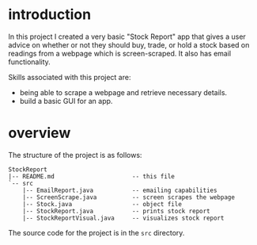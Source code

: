 # introduction

In this project I created a very basic "Stock Report" app that gives a user advice on whether or not
they should buy, trade, or hold a stock based on readings from a webpage which is screen-scraped. It also has email functionality.

Skills associated with this project are:

* being able to scrape a webpage and retrieve necessary details.
* build a basic GUI for an app.

# overview

The structure of the project is as follows:

```
StockReport
|-- README.md                      -- this file
`-- src          
    |-- EmailReport.java           -- emailing capabilities
    |-- ScreenScrape.java          -- screen scrapes the webpage 
    |-- Stock.java                 -- object file
    |-- StockReport.java           -- prints stock report
    |-- StockReportVisual.java     -- visualizes stock report
```

The source code for the project is in the `src` directory.